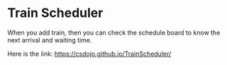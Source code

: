 # Train Scheduler

When you add train, then you can check the schedule board to know the next arrival and waiting time.

Here is the link:
https://csdojo.github.io/TrainScheduler/